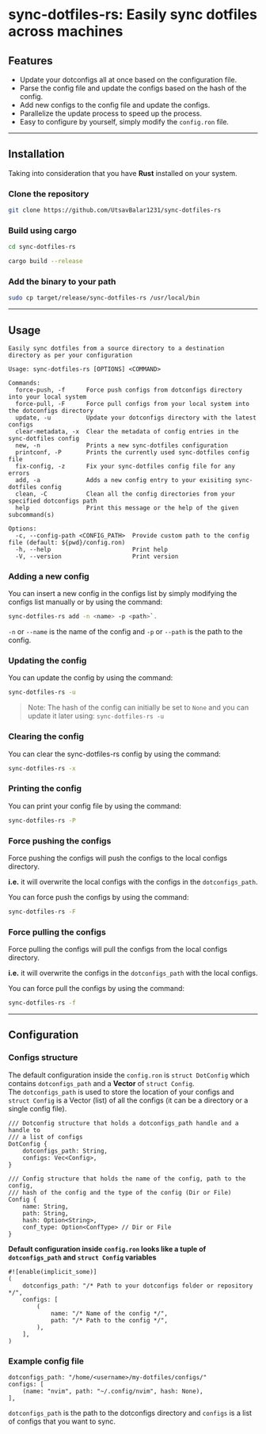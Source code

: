 # sync-dotfiles-rs: Easily sync dotfiles across machines

## Features

- Update your dotconfigs all at once based on the configuration file.
- Parse the config file and update the configs based on the hash of the config.
- Add new configs to the config file and update the configs.
- Parallelize the update process to speed up the process.
- Easy to configure by yourself, simply modify the `config.ron` file.

---

## Installation

Taking into consideration that you have **Rust** installed on your system.

### Clone the repository

```bash
git clone https://github.com/UtsavBalar1231/sync-dotfiles-rs
```

### Build using cargo

```bash
cd sync-dotfiles-rs

cargo build --release
```

### Add the binary to your path

```bash
sudo cp target/release/sync-dotfiles-rs /usr/local/bin
```

---

## Usage

```text
Easily sync dotfiles from a source directory to a destination directory as per your configuration

Usage: sync-dotfiles-rs [OPTIONS] <COMMAND>

Commands:
  force-push, -f      Force push configs from dotconfigs directory into your local system
  force-pull, -F      Force pull configs from your local system into the dotconfigs directory
  update, -u          Update your dotconfigs directory with the latest configs
  clear-metadata, -x  Clear the metadata of config entries in the sync-dotfiles config
  new, -n             Prints a new sync-dotfiles configuration
  printconf, -P       Prints the currently used sync-dotfiles config file
  fix-config, -z      Fix your sync-dotfiles config file for any errors
  add, -a             Adds a new config entry to your exisiting sync-dotfiles config
  clean, -C           Clean all the config directories from your specified dotconfigs path
  help                Print this message or the help of the given subcommand(s)

Options:
  -c, --config-path <CONFIG_PATH>  Provide custom path to the config file (default: ${pwd}/config.ron)
  -h, --help                       Print help
  -V, --version                    Print version
```

### Adding a new config

You can insert a new config in the configs list by simply modifying the configs
list manually or by using the command:

```bash
sync-dotfiles-rs add -n <name> -p <path>`.
```

`-n` or `--name` is the name of the config and `-p` or `--path` is the path to
the config.

### Updating the config

You can update the config by using the command:

```bash
sync-dotfiles-rs -u
```

> Note:
> The hash of the config can initially be set to `None` and you can update it
> later using: `sync-dotfiles-rs -u`

### Clearing the config

You can clear the sync-dotfiles-rs config by using the command:

```bash
sync-dotfiles-rs -x
```

### Printing the config

You can print your config file by using the command:

```bash
sync-dotfiles-rs -P
```

### Force pushing the configs

Force pushing the configs will push the configs to the local configs directory.

**i.e.** it will overwrite the local configs with the configs in the
`dotconfigs_path`.

You can force push the configs by using the command:

```bash
sync-dotfiles-rs -F
```

### Force pulling the configs

Force pulling the configs will pull the configs from the local configs directory.

**i.e.** it will overwrite the configs in the `dotconfigs_path` with the local
configs.

You can force pull the configs by using the command:

```bash
sync-dotfiles-rs -f
```

---

## Configuration

### Configs structure

The default configuration inside the `config.ron` is `struct DotConfig` which
contains `dotconfigs_path` and a **Vector** of `struct Config`.\
The `dotconfigs_path` is used to store the location of your configs and\
`struct Config` is a Vector (list) of all the configs (it can be a directory
or a single config file).

```text
/// Dotconfig structure that holds a dotconfigs_path handle and a handle to
/// a list of configs
DotConfig {
    dotconfigs_path: String,
    configs: Vec<Config>,
}

/// Config structure that holds the name of the config, path to the config,
/// hash of the config and the type of the config (Dir or File)
Config {
    name: String,
    path: String,
    hash: Option<String>,
    conf_type: Option<ConfType> // Dir or File
}
```

**Default configuration inside `config.ron` looks like a tuple of
`dotconfigs_path` and `struct Config` variables**

```text
#![enable(implicit_some)]
(
    dotconfigs_path: "/* Path to your dotconfigs folder or repository */",
    configs: [
        (
            name: "/* Name of the config */",
            path: "/* Path to the config */",
        ),
    ],
)
```

### Example config file

```text
dotconfigs_path: "/home/<username>/my-dotfiles/configs/"
configs: [
    (name: "nvim", path: "~/.config/nvim", hash: None),
],
```

`dotconfigs_path` is the path to the dotconfigs directory and `configs` is a
list of configs that you want to sync.
